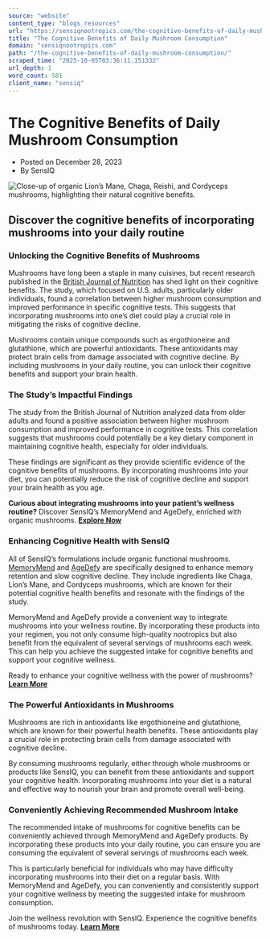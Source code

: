 ```yaml
---
source: "website"
content_type: "blogs_resources"
url: "https://sensiqnootropics.com/the-cognitive-benefits-of-daily-mushroom-consumption/"
title: "The Cognitive Benefits of Daily Mushroom Consumption"
domain: "sensiqnootropics.com"
path: "/the-cognitive-benefits-of-daily-mushroom-consumption/"
scraped_time: "2025-10-05T03:36:11.151332"
url_depth: 1
word_count: 581
client_name: "sensiq"
---
```


# The Cognitive Benefits of Daily Mushroom Consumption

*   Posted on December 28, 2023
*   By SensIQ

![Close-up of organic Lion’s Mane, Chaga, Reishi, and Cordyceps mushrooms, highlighting their natural cognitive benefits.](https://sensiqnootropics.com/wp-content/uploads/2023/12/email-drip-pt-4-no-purchase-1200-x-400-px.png)

## Discover the cognitive benefits of incorporating mushrooms into your daily routine

### Unlocking the Cognitive Benefits of Mushrooms

Mushrooms have long been a staple in many cuisines, but recent research published in the [British Journal of Nutrition](https://www.ncbi.nlm.nih.gov/pmc/articles/PMC9661370/) has shed light on their cognitive benefits. The study, which focused on U.S. adults, particularly older individuals, found a correlation between higher mushroom consumption and improved performance in specific cognitive tests. This suggests that incorporating mushrooms into one’s diet could play a crucial role in mitigating the risks of cognitive decline.

Mushrooms contain unique compounds such as ergothioneine and glutathione, which are powerful antioxidants. These antioxidants may protect brain cells from damage associated with cognitive decline. By including mushrooms in your daily routine, you can unlock their cognitive benefits and support your brain health.

### The Study’s Impactful Findings

The study from the British Journal of Nutrition analyzed data from older adults and found a positive association between higher mushroom consumption and improved performance in cognitive tests. This correlation suggests that mushrooms could potentially be a key dietary component in maintaining cognitive health, especially for older individuals.

These findings are significant as they provide scientific evidence of the cognitive benefits of mushrooms. By incorporating mushrooms into your diet, you can potentially reduce the risk of cognitive decline and support your brain health as you age.

**Curious about integrating mushrooms into your patient’s wellness routine?** Discover SensIQ’s MemoryMend and AgeDefy, enriched with organic mushrooms. **[Explore Now](https://sensiqnootropics.com//become-a-customer/)**

### Enhancing Cognitive Health with SensIQ

All of SensIQ’s formulations include organic functional mushrooms. [MemoryMend](https://sensiqnootropics.com//products/memorymend/) and [AgeDefy](https://sensiqnootropics.com//products/agedefy/) are specifically designed to enhance memory retention and slow cognitive decline. They include ingredients like Chaga, Lion’s Mane, and Cordyceps mushrooms, which are known for their potential cognitive health benefits and resonate with the findings of the study.

MemoryMend and AgeDefy provide a convenient way to integrate mushrooms into your wellness routine. By incorporating these products into your regimen, you not only consume high-quality nootropics but also benefit from the equivalent of several servings of mushrooms each week. This can help you achieve the suggested intake for cognitive benefits and support your cognitive wellness.

Ready to enhance your cognitive wellness with the power of mushrooms? **[Learn More](https://sensiqnootropics.com//become-a-customer/)**

### The Powerful Antioxidants in Mushrooms

Mushrooms are rich in antioxidants like ergothioneine and glutathione, which are known for their powerful health benefits. These antioxidants play a crucial role in protecting brain cells from damage associated with cognitive decline.

By consuming mushrooms regularly, either through whole mushrooms or products like SensIQ, you can benefit from these antioxidants and support your cognitive health. Incorporating mushrooms into your diet is a natural and effective way to nourish your brain and promote overall well-being.

### Conveniently Achieving Recommended Mushroom Intake

The recommended intake of mushrooms for cognitive benefits can be conveniently achieved through MemoryMend and AgeDefy products. By incorporating these products into your daily routine, you can ensure you are consuming the equivalent of several servings of mushrooms each week.

This is particularly beneficial for individuals who may have difficulty incorporating mushrooms into their diet on a regular basis. With MemoryMend and AgeDefy, you can conveniently and consistently support your cognitive wellness by meeting the suggested intake for mushroom consumption.

Join the wellness revolution with SensIQ. Experience the cognitive benefits of mushrooms today. **[Learn More](https://sensiqnootropics.com//become-a-customer/)**